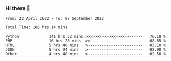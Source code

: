 ### Hi there 👋

<!--START_SECTION:waka-->

```text
From: 22 April 2022 - To: 07 September 2022

Total Time: 186 hrs 14 mins

Python             141 hrs 52 mins >>>>>>>>>>>>>>>>>>>------   76.18 %
PHP                16 hrs 28 mins  >>-----------------------   08.85 %
HTML               5 hrs 46 mins   >------------------------   03.10 %
JSON               5 hrs 24 mins   >------------------------   02.90 %
Other              4 hrs 48 mins   >------------------------   02.58 %
```

<!--END_SECTION:waka-->

<!--
**umarfarouk98/umarfarouk98** is a ✨ _special_ ✨ repository because its `README.md` (this file) appears on your GitHub profile.

Here are some ideas to get you started:

- 🔭 I’m currently working on ...
- 🌱 I’m currently learning ...
- 👯 I’m looking to collaborate on ...
- 🤔 I’m looking for help with ...
- 💬 Ask me about ...
- 📫 How to reach me: ...
- 😄 Pronouns: ...
- ⚡ Fun fact: ...
-->
